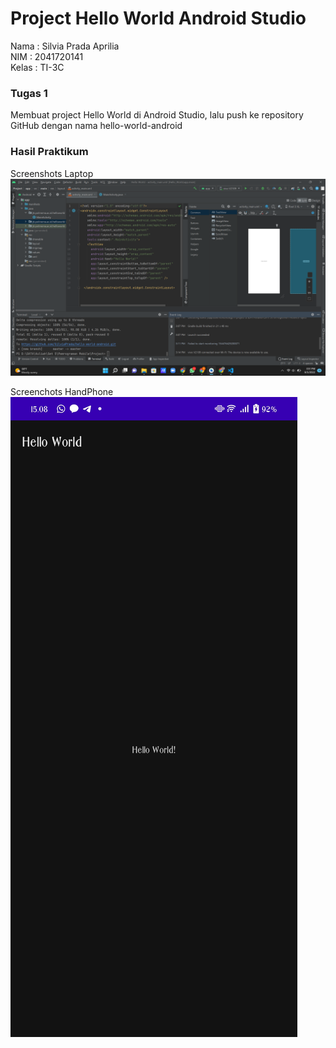 # Project Hello World Android Studio
Nama : Silvia Prada Aprilia <br>
NIM : 2041720141 <br>
Kelas : TI-3C <br>

### Tugas 1
Membuat project Hello World di Android Studio, lalu push ke repository GitHub dengan nama hello-world-android

### Hasil Praktikum
Screenshots Laptop
![Hasil Praktikum1](screenshots/ss_laptop.png)

Screenchots HandPhone
![Hasil Praktikum2](screenshots/ss_mobile.jpg)

